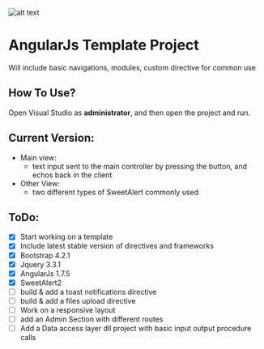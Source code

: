 ![alt text](https://cdn.iconscout.com/icon/free/png-256/angularjs-1175205.png)

# AngularJs Template Project
Will include basic navigations, modules, custom directive for common use


## How To Use?
Open Visual Studio as **administrator**,
and then open the project and run.


## Current Version:
* Main view:
    * text input sent to the main controller by pressing the button, and echos back in the client
* Other View:
    * two different types of SweetAlert commonly used 

## ToDo:
- [x] Start working on a template
- [x] Include latest stable version of directives and frameworks
- [x] Bootstrap 4.2.1
- [x] Jquery 3.3.1
- [x] AngularJs 1.7.5
- [x] SweetAlert2
- [ ] build & add a toast notifications directive
- [ ] build & add a files upload directive
- [ ] Work on a responsive layout
- [ ] add an Admin Section with different routes 
- [ ] Add a Data access layer dll project with basic input output procedure calls
